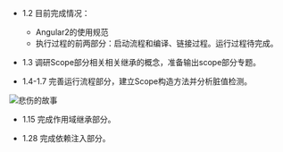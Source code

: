 - 1.2 目前完成情况：
	- Angular2的使用规范
	- 执行过程的前两部分：启动流程和编译、链接过程。运行过程待完成。


- 1.3
调研Scope部分相关相关继承的概念，准备输出scope部分专题。

- 1.4-1.7
完善运行流程部分，建立Scope构造方法并分析脏值检测。

![悲伤的故事](https://github.com/hexiaoming/ng-code/blob/master/images/%E8%B6%8B%E5%8A%BF.png?raw=true)

- 1.15
完成作用域继承部分。

- 1.28
完成依赖注入部分。
